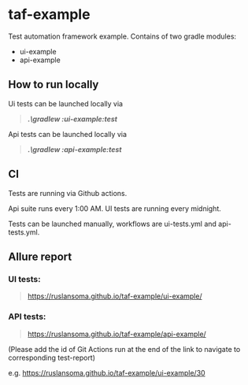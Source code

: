 # taf-example
Test automation framework example.
Contains of two gradle modules:
* ui-example
* api-example

## How to run locally

Ui tests can be launched locally via 
> ***.\gradlew :ui-example:test***

Api tests can be launched locally via 
> ***.\gradlew :api-example:test***

## CI

Tests are running via Github actions.

Api suite runs every 1:00 AM. UI tests are running every midnight.

Tests can be launched manually, workflows are ui-tests.yml and api-tests.yml.

## Allure report 

### UI tests: 
> https://ruslansoma.github.io/taf-example/ui-example/ 
### API tests:
> https://ruslansoma.github.io/taf-example/api-example/

(Please add the id of Git Actions run at the end of the link to navigate to corresponding test-report)

e.g. https://ruslansoma.github.io/taf-example/ui-example/30 

